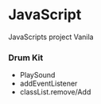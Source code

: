 # JavaScript
JavaScripts project Vanila

### Drum Kit 

- PlaySound
- addEventListener
- classList.remove/Add
